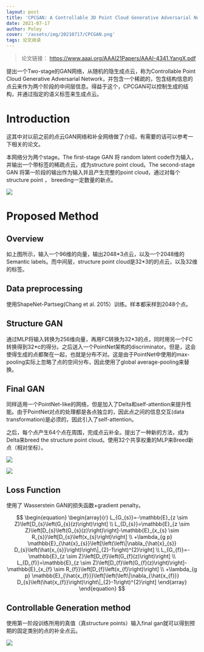 ```yaml
---
layout: post
title: 'CPCGAN: A Controllable 3D Point Cloud Generative Adversarial Network with Semantic Label Generating'
date: 2021-07-17
author: Poley
cover: '/assets/img/20210717/CPCGAN.png'
tags: 论文阅读
---
```


> 论文链接： https://www.aaai.org/AAAI21Papers/AAAI-4341.YangX.pdf

提出一个Two-stage的GAN网络，从随机的隐生成点云，称为Controllable Point Cloud Generative Adversarial Network，并包含一个稀疏的，包含结构信息的点云来作为两个阶段的中间层信息。得益于这个，CPCGAN可以控制生成的结构，并通过指定的语义标签来生成点云。
# Introduction

这其中对以前之前的点云GAN网络和补全网络做了介绍，有需要的话可以参考一下相关的论文。

本网络分为两个stage。The first-stage GAN 将 random latent code作为输入，并输出一个带标签的稀疏点云，成为structure point cloud。The second-stage GAN 将第一阶段的输出作为输入并且产生完整的point cloud，通过对每个structure point ， breeding一定数量的新点。

![](/assets/img/20210717/CPCGANF1.png)

# Proposed Method

## Overview
如上图所示，输入一个96维的向量，输出2048\*3点云，以及一个2048维的Semantic labels。而中间层，structure point cloud是32\*3的的点云，以及32维的标签。

## Data preprocessing

使用ShapeNet-Partseg(Chang et al. 2015）训练。样本都采样到2048个点。

## Structure GAN

通过MLP将输入转换为256维向量，再用FC转换为32*3的点，同时用另一个FC转换得到32\*c的得分。之后送入一个PointNet架构的discriminator。但是，这会使得生成的点都聚在一起，也就是分布不对。这是由于PointNet中使用的max-pooling实际上忽略了点的空间分布，因此使用了global average-pooling来替换。

## Final GAN

同样适用一个PointNet-like的网络，但是加入了Delta和self-attention来提升性能。由于PointNet对点的处理都是各点独立的，因此点之间的信息交互(data transformation)是必须的，因此引入了self-attention。

之后，每个点产生64个点在周围，完成点云补全。提出了一种新的方法，成为Delta来breed the structure point cloud。使用32个共享权重的MLP来Breed新点（相对坐标）。

![](/assets/img/20210717/CPCGANF2.png)

![](/assets/img/20210717/CPCGANT1.png)

## Loss Function

使用了 Wasserstein GAN的损失函数+gradient penalty。

$$
\begin{equation}
\begin{array}{r}
L_{G_{s}}=-\mathbb{E}_{z \sim Z}\left[D_{s}\left(G_{s}(z)\right)\right] \\
L_{D_{s}}=\mathbb{E}_{z \sim Z}\left[D_{s}\left(G_{s}(z)\right)\right]-\mathbb{E}_{x_{s} \sim R_{s}}\left[D_{s}\left(x_{s}\right)\right] \\
+\lambda_{g p} \mathbb{E}_{\hat{x}_{s}}\left[\left(\left\|\nabla_{\hat{x}_{s}} D_{s}\left(\hat{x_{s}}\right)\right\|_{2}-1\right)^{2}\right] \\
L_{G_{f}}=-\mathbb{E}_{z \sim Z}\left[D_{f}\left(G_{f}(z)\right)\right] \\
L_{D_{f}}=\mathbb{E}_{z \sim Z}\left[D_{f}\left(G_{f}(z)\right)\right]-\mathbb{E}_{x_{f} \sim R_{f}}\left[D_{f}\left(x_{f}\right)\right] \\
+\lambda_{g p} \mathbb{E}_{\hat{x_{f}}}\left[\left(\left\|\nabla_{\hat{x_{f}}} D_{s}\left(\hat{x_{f}}\right)\right\|_{2}-1\right)^{2}\right]
\end{array}
\end{equation}
$$

## Controllable Generation method

使用第一阶段训练所用的真值（真structure points）输入final gan就可以得到预期的固定类别的点的补全点云。

![](/assets/img/20210717/CPCGANF3.png)